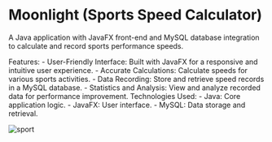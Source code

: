 # Moonlight (Sports Speed Calculator)

A Java application with JavaFX front-end and MySQL database integration to calculate and record sports performance speeds.

Features:
      - User-Friendly Interface: Built with JavaFX for a responsive and intuitive user experience.
      - Accurate Calculations: Calculate speeds for various sports activities.
      - Data Recording: Store and retrieve speed records in a MySQL database.
      - Statistics and Analysis: View and analyze recorded data for performance improvement.
Technologies Used:
      - Java: Core application logic.
      - JavaFX: User interface.
      - MySQL: Data storage and retrieval.

![sport](https://github.com/user-attachments/assets/151a0903-0b0d-41c2-9d34-2b6b57e18776)
